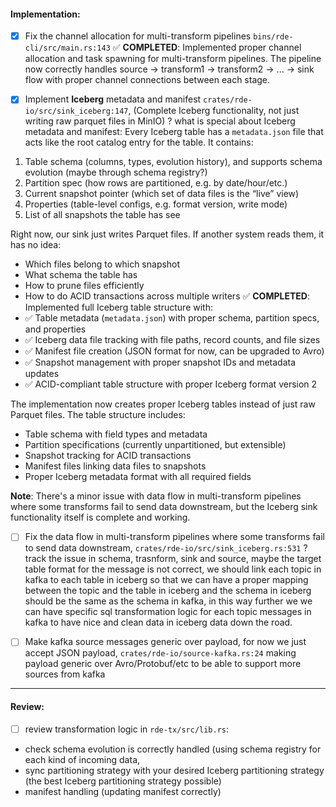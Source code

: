 #### Implementation:

- [x] Fix the channel allocation for multi-transform pipelines `bins/rde-cli/src/main.rs:143`
✅ **COMPLETED**: Implemented proper channel allocation and task spawning for multi-transform pipelines. The pipeline now correctly handles source → transform1 → transform2 → ... → sink flow with proper channel connections between each stage.


- [x] Implement **Iceberg** metadata and manifest `crates/rde-io/src/sink_iceberg:147`, (Complete Iceberg functionality, not just writing raw parquet files in MinIO)
? what is special about Iceberg metadata and manifest:
Every Iceberg table has a `metadata.json` file that acts like the root catalog entry for the table.
It contains:
1. Table schema (columns, types, evolution history), and supports schema evolution (maybe through schema registry?)
2. Partition spec (how rows are partitioned, e.g. by date/hour/etc.)
3. Current snapshot pointer (which set of data files is the “live” view)
4. Properties (table-level configs, e.g. format version, write mode)
5. List of all snapshots the table has see

Right now, our sink just writes Parquet files. If another system reads them, it has no idea:
- Which files belong to which snapshot
- What schema the table has
- How to prune files efficiently
- How to do ACID transactions across multiple writers
✅ **COMPLETED**: Implemented full Iceberg table structure with:
- ✅ Table metadata (`metadata.json`) with proper schema, partition specs, and properties
- ✅ Iceberg data file tracking with file paths, record counts, and file sizes
- ✅ Manifest file creation (JSON format for now, can be upgraded to Avro)
- ✅ Snapshot management with proper snapshot IDs and metadata updates
- ✅ ACID-compliant table structure with proper Iceberg format version 2

The implementation now creates proper Iceberg tables instead of just raw Parquet files. The table structure includes:
- Table schema with field types and metadata
- Partition specifications (currently unpartitioned, but extensible)
- Snapshot tracking for ACID transactions
- Manifest files linking data files to snapshots
- Proper Iceberg metadata format with all required fields

**Note**: There's a minor issue with data flow in multi-transform pipelines where some transforms fail to send data downstream, but the Iceberg sink functionality itself is complete and working.

- [ ] Fix the data flow in multi-transform pipelines where some transforms fail to send data downstream, `crates/rde-io/src/sink_iceberg.rs:531`
? track the issue in schema, trasnform, sink and source, maybe the target table format for the message is not correct, we should link each topic in kafka to each table in iceberg
so that we can have a proper mapping between the topic and the table in iceberg and the schema in iceberg should be the same as the schema in kafka, in this way further we
we can have specific sql transformation logic for each topic messages in kafka to have nice and clean data in iceberg data down the road.

- [ ] Make kafka source messages generic over payload, for now we just accept JSON payload, `crates/rde-io/source-kafka.rs:24`
making payload generic over Avro/Protobuf/etc to be able to support more sources from kafka


---------------

#### Review:

- [ ] review transformation logic in `rde-tx/src/lib.rs`:
- check schema evolution is correctly handled (using schema registry for each kind of incoming data,
- sync partitioning strategy with your desired Iceberg partitioning strategy (the best Iceberg partitioning strategy possible)
- manifest handling (updating manifest correctly)
